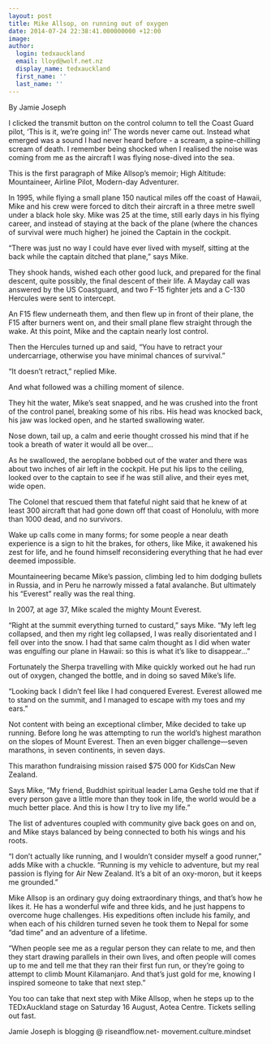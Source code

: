 ```yaml
---
layout: post
title: Mike Allsop, on running out of oxygen
date: 2014-07-24 22:38:41.000000000 +12:00
image:
author:
  login: tedxauckland
  email: lloyd@wolf.net.nz
  display_name: tedxauckland
  first_name: ''
  last_name: ''
---
```

By Jamie Joseph

I clicked the transmit button on the control column to tell the Coast Guard pilot, ‘This is it, we’re going in!’ The words never came out. Instead what emerged was a sound I had never heard before - a scream, a spine-chilling scream of death. I remember being shocked when I realised the noise was coming from me as the aircraft I was flying nose-dived into the sea.

This is the first paragraph of Mike Allsop’s memoir; High Altitude: Mountaineer, Airline Pilot, Modern-day Adventurer.

In 1995, while flying a small plane 150 nautical miles off the coast of Hawaii, Mike and his crew were forced to ditch their aircraft in a three metre swell under a black hole sky. Mike was 25 at the time, still early days in his flying career, and instead of staying at the back of the plane (where the chances of survival were much higher) he joined the Captain in the cockpit.

“There was just no way I could have ever lived with myself, sitting at the back while the captain ditched that plane,” says Mike.

They shook hands, wished each other good luck, and prepared for the final descent, quite possibly, the final descent of their life. A Mayday call was answered by the US Coastguard, and two F-15 fighter jets and a C-130 Hercules were sent to intercept.

An F15 flew underneath them, and then flew up in front of their plane, the F15 after burners went on, and their small plane flew straight through the wake. At this point, Mike and the captain nearly lost control.

Then the Hercules turned up and said, “You have to retract your undercarriage, otherwise you have minimal chances of survival.”

“It doesn’t retract,” replied Mike.

And what followed was a chilling moment of silence.

They hit the water, Mike’s seat snapped, and he was crushed into the front of the control panel, breaking some of his ribs. His head was knocked back, his jaw was locked open, and he started swallowing water.

Nose down, tail up, a calm and eerie thought crossed his mind that if he took a breath of water it would all be over…

As he swallowed, the aeroplane bobbed out of the water and there was about two inches of air left in the cockpit. He put his lips to the ceiling, looked over to the captain to see if he was still alive, and their eyes met, wide open.

The Colonel that rescued them that fateful night said that he knew of at least 300 aircraft that had gone down off that coast of Honolulu, with more than 1000 dead, and no survivors.

Wake up calls come in many forms; for some people a near death experience is a sign to hit the brakes, for others, like Mike, it awakened his zest for life, and he found himself reconsidering everything that he had ever deemed impossible.

Mountaineering became Mike’s passion, climbing led to him dodging bullets in Russia, and in Peru he narrowly missed a fatal avalanche. But ultimately his “Everest” really was the real thing.

In 2007, at age 37, Mike scaled the mighty Mount Everest.

“Right at the summit everything turned to custard,” says Mike. “My left leg collapsed, and then my right leg collapsed, I was really disorientated and I fell over into the snow. I had that same calm thought as I did when water was engulfing our plane in Hawaii: so this is what it’s like to disappear…”

Fortunately the Sherpa travelling with Mike quickly worked out he had run out of oxygen, changed the bottle, and in doing so saved Mike’s life.

“Looking back I didn’t feel like I had conquered Everest. Everest allowed me to stand on the summit, and I managed to escape with my toes and my ears.”

Not content with being an exceptional climber, Mike decided to take up running. Before long he was attempting to run the world’s highest marathon on the slopes of Mount Everest. Then an even bigger challenge—seven marathons, in seven continents, in seven days.

This marathon fundraising mission raised $75 000 for KidsCan New Zealand.

Says Mike, “My friend, Buddhist spiritual leader Lama Geshe told me that if every person gave a little more than they took in life, the world would be a much better place. And this is how I try to live my life.”

The list of adventures coupled with community give back goes on and on, and Mike stays balanced by being connected to both his wings and his roots.

“I don’t actually like running, and I wouldn’t consider myself a good runner,” adds Mike with a chuckle. “Running is my vehicle to adventure, but my real passion is flying for Air New Zealand. It’s a bit of an oxy-moron, but it keeps me grounded.”

Mike Allsop is an ordinary guy doing extraordinary things, and that’s how he likes it. He has a wonderful wife and three kids, and he just happens to overcome huge challenges. His expeditions often include his family, and when each of his children turned seven he took them to Nepal for some “dad time” and an adventure of a lifetime.

“When people see me as a regular person they can relate to me, and then they start drawing parallels in their own lives, and often people will comes up to me and tell me that they ran their first fun run, or they’re going to attempt to climb Mount Kilamanjaro. And that’s just gold for me, knowing I inspired someone to take that next step.”

You too can take that next step with Mike Allsop, when he steps up to the TEDxAuckland stage on Saturday 16 August, Aotea Centre. Tickets selling out fast.

Jamie Joseph is blogging @ riseandflow.net- movement.culture.mindset
